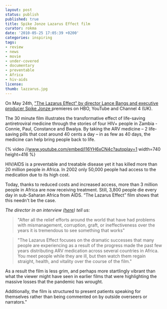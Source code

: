 ```yaml
---
layout: post
status: publish
published: true
title: Spike Jonze Lazarus Effect film
curator: rokma
date: '2010-05-25 17:05:39 +0200'
categories: inspiring
tags:
- review
- news
- movie
- under-covered
- documentary
- preventable
- Africa
- hiv-aids
license:
thumb: lazzarus.jpg
---
```

On May 24th, <a traget="_blank" title="see The Lazarus Effect movie on youtube" href="https://www.youtube.com/embed/l16YH6xCN4c?rel=0?autoplay=1">"The Lazarus Effect" by director Lance Bangs and executive producer Spike Jonze </a> premieres on HBO, YouTube and Channel 4 (UK).

The 30 minute film illustrates the transformative effect of life-saving antiretroviral medicine through the stories of four HIV+ people in Zambia - Connie, Paul, Constance and Bwalya. By taking the ARV medicine &ndash; 2 life-saving pills that cost around 40 cents a day &ndash; in as few as 40 days, the medicine can help bring people back to life.

{% video //www.youtube.com/embed/l16YH6xCN4c?autoplay=1 width=740 height=416 %}

HIV/AIDS is a preventable and treatable disease yet it has killed more than 20 million people in Africa. In 2002 only 50,000 people had access to the medication  due to its high cost.  

Today, thanks to reduced costs and increased access, more than 3 million people in Africa are now receiving treatment. Still, 3,800 people die every day in sub-Saharan Africa from AIDS. &ldquo;The Lazarus Effect&rdquo; film shows that this needn't be the case.

_The director in an interview (<a href="http://www.hbo.com/documentaries/the-lazarus-effect/interview/lance-bangs.html" target="_blank">here</a>) tell us:_

<blockquote>"After all the relief efforts around the world that have had problems with mismanagement, corruption, graft, or ineffectiveness over the years it is tremendous to see something that works" </blockquote>

<blockquote>"The Lazarus Effect focuses on the dramatic successes that many people are experiencing as a result of the progress made the past few years distributing ARV medication across several countries in Africa. You meet people while they are ill, but then watch them regain straight, health, and vitality over the course of the film." </blockquote>

As a result the film is less grim, and perhaps more startlingly vibrant than what the viewer might have seen in earlier films that were highlighting the massive losses that the pandemic has wrought.

Additionally, the film is structured to present patients speaking for themselves rather than being commented on by outside overseers or narrators."
